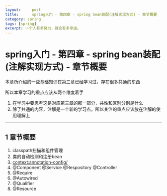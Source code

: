 ```yaml
---
layout:     post
title:      spring入门 - 第四章 - spring bean装配(注解实现方式) - 章节概要
category: spring
tags: [spring]
excerpt: 一个人有多努力，就会有多幸运。
---
```


spring入门 - 第四章 - spring bean装配(注解实现方式) - 章节概要
=======================================

本章所介绍的一些基础知识在第三章已经学习过，存在很多共通的东西

所以本章学习的重点应该从两个维度着手

1. 在学习中要思考这是对应第三章的那一部分，共性和区别分别是什么
2. 除了共通的内容，注解是一个新的学习点，所以关注的重点应该放在注解的使用理解上

--------------------------------------

1 章节概要
---------------------------------------

1. classpath扫描和组件管理
2. 类的自动检测和注册bean
3. <context:annotation-config/>
4. @Component @Service @Respository @Controller
5. @Require
6. @Autowired
7. @Qualifier
8. @Resource
